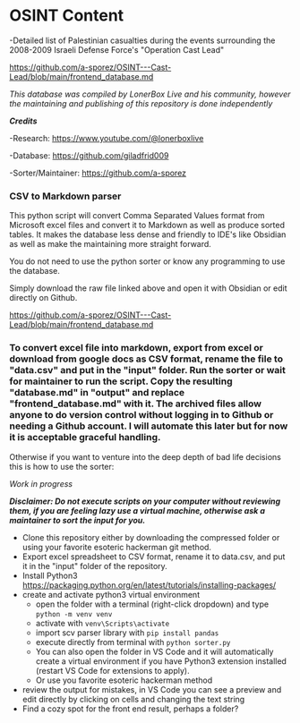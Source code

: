 # OSINT Content

-Detailed list of Palestinian casualties during the events surrounding the 2008-2009 Israeli Defense Force's "Operation Cast Lead"

https://github.com/a-sporez/OSINT---Cast-Lead/blob/main/frontend_database.md

*This database was compiled by LonerBox Live and his community, however the maintaining and publishing of this repository is done independently*

_**Credits**_

-Research: https://www.youtube.com/@lonerboxlive

-Database: https://github.com/giladfrid009

-Sorter/Maintainer: https://github.com/a-sporez

### CSV to Markdown parser

This python script will convert Comma Separated Values format from Microsoft excel files and convert it to Markdown as well as produce sorted tables.
It makes the database less dense and friendly to IDE's like Obsidian as well as make the maintaining more straight forward.

You do not need to use the python sorter or know any programming to use the database.

Simply download the raw file linked above and open it with Obsidian or edit directly on Github.

https://github.com/a-sporez/OSINT---Cast-Lead/blob/main/frontend_database.md

### To convert excel file into markdown, export from excel or download from google docs as CSV format, rename the file to "data.csv" and put in the "input" folder. Run the sorter or wait for maintainer to run the script. Copy the resulting "database.md" in "output" and replace "frontend_database.md" with it. The archived files allow anyone to do version control without logging in to Github or needing a Github account. I will automate this later but for now it is acceptable graceful handling.

Otherwise if you want to venture into the deep depth of bad life decisions this is how to use the sorter:

_Work in progress_

_**Disclaimer: Do not execute scripts on your computer without reviewing them, if you are feeling lazy use a virtual machine, otherwise ask a maintainer to sort the input for you.**_

- Clone this repository either by downloading the compressed folder or using your favorite esoteric hackerman git method.
- Export excel spreadsheet to CSV format, rename it to data.csv, and put it in the "input" folder of the repository.
- Install Python3 https://packaging.python.org/en/latest/tutorials/installing-packages/
- create and activate python3 virtual environment
  * open the folder with a terminal (right-click dropdown) and type ```python -m venv venv```
  * activate with ```venv\Scripts\activate```
  * import scv parser library with ```pip install pandas```
  * execute directly from terminal with ```python sorter.py```
  * You can also open the folder in VS Code and it will automatically create a virtual environment if you have Python3 extension installed (restart VS Code for extensions to apply).
  * Or use you favorite esoteric hackerman method
- review the output for mistakes, in VS Code you can see a preview and edit directly by clicking on cells and changing the text string
- Find a cozy spot for the front end result, perhaps a folder?


